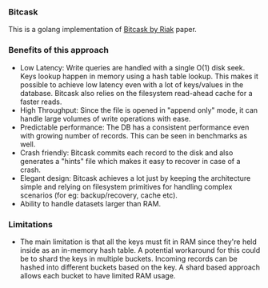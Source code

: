 ### Bitcask

This is a golang implementation of [Bitcask by Riak](https://riak.com/assets/bitcask-intro.pdf) paper.

### Benefits of this approach

- Low Latency: Write queries are handled with a single O(1) disk seek. Keys lookup happen in memory using a hash table lookup. This makes it possible to achieve low latency even with a lot of keys/values in the database. Bitcask also relies on the filesystem read-ahead cache for a faster reads.
- High Throughput: Since the file is opened in "append only" mode, it can handle large volumes of write operations with ease. 
- Predictable performance: The DB has a consistent performance even with growing number of records. This can be seen in benchmarks as well.
- Crash friendly: Bitcask commits each record to the disk and also generates a "hints" file which makes it easy to recover in case of a crash.
- Elegant design: Bitcask achieves a lot just by keeping the architecture simple and relying on filesystem primitives for handling complex scenarios (for eg: backup/recovery, cache etc).
- Ability to handle datasets larger than RAM.

### Limitations

- The main limitation is that all the keys must fit in RAM since they're held inside as an in-memory hash table. A potential workaround for this could be to shard the keys in multiple buckets. Incoming records can be hashed into different buckets based on the key. A shard based approach allows each bucket to have limited RAM usage.

